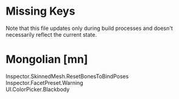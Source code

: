 # Missing Keys
Note that this file updates only during build processes and doesn't necessarily reflect the current state.

# Mongolian [mn]
Inspector.SkinnedMesh.ResetBonesToBindPoses  
Inspector.FacetPreset.Warning  
UI.ColorPicker.Blackbody  

